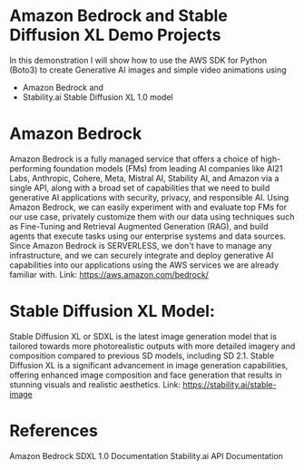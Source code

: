 # Amazon Bedrock and Stable Diffusion XL Demo Projects

In this demonstration I will show how to use the AWS SDK for Python (Boto3) to 
create Generative AI images and simple video animations using 
* Amazon Bedrock and 
* Stability.ai Stable Diffusion XL 1.0 model

# Amazon Bedrock

Amazon Bedrock is a fully managed service that offers a choice of high-performing foundation models (FMs) from leading AI companies like AI21 Labs, Anthropic, Cohere, Meta, Mistral AI, Stability AI, and Amazon via a single API, along with a broad set of capabilities that we need to build generative AI applications with security, privacy, and responsible AI. Using Amazon Bedrock, we can easily experiment with and evaluate top FMs for our use case, privately customize them with our data using techniques such as Fine-Tuning and Retrieval Augmented Generation (RAG), and build agents that execute tasks using our enterprise systems and data sources. Since Amazon Bedrock is SERVERLESS, we don't have to manage any infrastructure, and we can securely integrate and deploy generative AI capabilities into our applications using the AWS services we are already familiar with.
Link: https://aws.amazon.com/bedrock/

# Stable Diffusion XL Model: 

Stable Diffusion XL or SDXL is the latest image generation model that is tailored towards more photorealistic outputs with more detailed imagery and composition compared to previous SD models, including SD 2.1. Stable Diffusion XL is a significant advancement in image generation capabilities, offering enhanced image composition and face generation that results in stunning visuals and realistic aesthetics.
Link: https://stability.ai/stable-image

# References
Amazon Bedrock SDXL 1.0 Documentation
Stability.ai API Documentation
